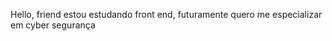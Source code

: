 Hello, friend
estou estudando front end,
futuramente quero me especializar em cyber segurança 

<!---
Ruanj6/Ruanj6 is a ✨ special ✨ repository because its `README.md` (this file) appears on your GitHub profile.
You can click the Preview link to take a look at your changes.
--->
